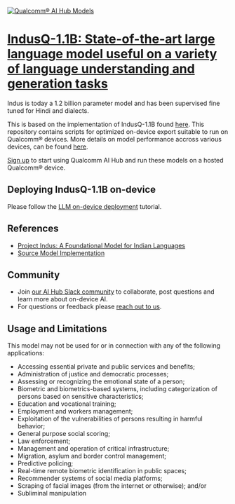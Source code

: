 [![Qualcomm® AI Hub Models](https://qaihub-public-assets.s3.us-west-2.amazonaws.com/qai-hub-models/quic-logo.jpg)](../../README.md)


# [IndusQ-1.1B: State-of-the-art large language model useful on a variety of language understanding and generation tasks](https://aihub.qualcomm.com/models/indus_1b)

Indus is today a 1.2 billion parameter model and has been supervised fine tuned for Hindi and dialects.

This is based on the implementation of IndusQ-1.1B found [here](https://huggingface.co/nickmalhotra/ProjectIndus). This repository contains scripts for optimized on-device
export suitable to run on Qualcomm® devices. More details on model performance
accross various devices, can be found [here](https://aihub.qualcomm.com/models/indus_1b).

[Sign up](https://myaccount.qualcomm.com/signup) to start using Qualcomm AI Hub and run these models on a hosted Qualcomm® device.

## Deploying IndusQ-1.1B on-device

Please follow the [LLM on-device deployment](https://github.com/quic/ai-hub-apps/tree/main/tutorials/llm_on_genie) tutorial.





## References
* [Project Indus: A Foundational Model for Indian Languages](https://www.techmahindra.com/makers-lab/indus-project/)
* [Source Model Implementation](https://huggingface.co/nickmalhotra/ProjectIndus)



## Community
* Join [our AI Hub Slack community](https://aihub.qualcomm.com/community/slack) to collaborate, post questions and learn more about on-device AI.
* For questions or feedback please [reach out to us](mailto:ai-hub-support@qti.qualcomm.com).


## Usage and Limitations

This model may not be used for or in connection with any of the following applications:

- Accessing essential private and public services and benefits;
- Administration of justice and democratic processes;
- Assessing or recognizing the emotional state of a person;
- Biometric and biometrics-based systems, including categorization of persons based on sensitive characteristics;
- Education and vocational training;
- Employment and workers management;
- Exploitation of the vulnerabilities of persons resulting in harmful behavior;
- General purpose social scoring;
- Law enforcement;
- Management and operation of critical infrastructure;
- Migration, asylum and border control management;
- Predictive policing;
- Real-time remote biometric identification in public spaces;
- Recommender systems of social media platforms;
- Scraping of facial images (from the internet or otherwise); and/or
- Subliminal manipulation
